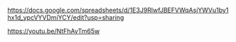 https://docs.google.com/spreadsheets/d/1E3J9RlwfJBEFVWqAsjYWVu1by1hx1d_ypcVYVDmiYCY/edit?usp=sharing

https://youtu.be/NtFhAyTm65w
